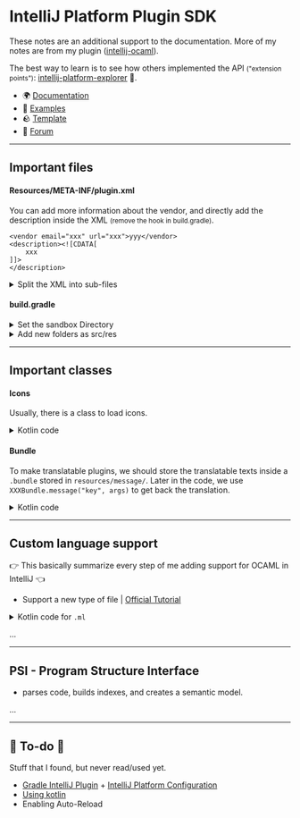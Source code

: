 # IntelliJ Platform Plugin SDK

<div class="row row-cols-md-2"><div>

These notes are an additional support to the documentation. More of my notes are from my plugin ([intellij-ocaml](https://github.com/QuentinRa/intellij-ocaml)).

The best way to learn is to see how others implemented the API <small>("extension points")</small>: [intellij-platform-explorer](https://plugins.jetbrains.com/intellij-platform-explorer/extensions) 👑.
</div><div>

* 🌍 [Documentation](https://plugins.jetbrains.com/docs/intellij/welcome.html)
* 🚀 [Examples](https://github.com/JetBrains/intellij-sdk-code-samples)
* 🪨 [Template](https://github.com/JetBrains/intellij-platform-plugin-template)
* 🤗 [Forum](https://intellij-support.jetbrains.com/hc/en-us/community/topics/200366979-IntelliJ-IDEA-Open-API-and-Plugin-Development)
</div></div>

<hr class="sep-both">

## Important files

<div class="row row-cols-md-2"><div>

#### Resources/META-INF/plugin.xml

You can add more information about the vendor, and directly add the description inside the XML <small>(remove the hook in build.gradle)</small>.

```xml!
<vendor email="xxx" url="xxx">yyy</vendor>
<description><![CDATA[
    xxx
]]>
</description>
```

<details class="details-n">
<summary>Split the XML into sub-files</summary>

```diff
-<idea-plugin>
+<idea-plugin xmlns:xi="http://www.w3.org/2001/XInclude">

+<xi:include href="/META-INF/other.xml" xpointer="xpointer(/idea-plugin/*)"/>
```
</details>
</div><div>

#### build.gradle

<p></p>

<details class="details-e">
<summary>Set the sandbox Directory</summary>

➡️  If you change the IDE version often, you might want to use different sandbox, to start where you left.

Kotlin

```kotlin
intellij {
    sandboxDir.set("$buildDir/idea-sandbox-${properties("platformVersion")}")
}
```
</details>


<details class="details-e">
<summary>Add new folders as src/res</summary>

Groovy

```gradle
sourceSets {
    main.java.srcDirs = ["src/xxx", "src/main"]
    main.java.srcDirs += ["src/yyy"]
    main.resources.srcDirs = ["resources/main", "resources/zzz"]
    test.java.srcDirs = ["test/xxx/", "test/main"]
    test.resources.srcDirs = ["resources/main", "resources/xxx", "test/testData"]
}
```

Kotlin

```kotlin
sourceSets {
    main.configure {
        java.srcDir("src/xxx/")
        java.srcDir("src/xxx/kotlin")
        resources.srcDir("src/xxx/resources")
    }
}
```
</details>
</div></div>

<hr class="sep-both">

## Important classes

<div class="row row-cols-md-2"><div>

#### Icons

Usually, there is a class to load icons.

<details class="details-e">
<summary>Kotlin code</summary>

```kotlin
/** @see com.intellij.icons.AllIcons */
object XXXIcons {
    private fun loadIcon(path: String): Icon {
        return IconLoader.getIcon(path, XXXIcons::class.java)
    }
    object YYY {
        @JvmField
        val XXX = loadIcon("/icons/xxx.svg")
    }
}
```
</details>
</div><div>

#### Bundle

To make translatable plugins, we should store the translatable texts inside a `.bundle` stored in `resources/message/`. Later in the code, we use `XXXBundle.message("key", args)` to get back the translation.

<details class="details-e">
<summary>Kotlin code</summary>

```kotlin
import com.intellij.DynamicBundle
import org.jetbrains.annotations.NonNls
import org.jetbrains.annotations.PropertyKey

@NonNls
private const val BUNDLE = "messages.xxx"

object XXXBundle : DynamicBundle(BUNDLE) {

    @Suppress("SpreadOperator")
    @JvmStatic
    fun message(@PropertyKey(resourceBundle = BUNDLE) key: String, vararg params: Any) =
        getMessage(key, *params)

    @Suppress("SpreadOperator", "unused")
    @JvmStatic
    fun messagePointer(@PropertyKey(resourceBundle = BUNDLE) key: String, vararg params: Any) =
        getLazyMessage(key, *params)
}
```
</details>
</div></div>

<hr class="sep-both">

## Custom language support

👉 This basically summarize every step of me adding support for OCAML in IntelliJ 👈

<div class="row row-cols-md-2"><div>

* Support a new type of file | [Official Tutorial](https://plugins.jetbrains.com/docs/intellij/language-and-filetype.html)

<details class="details-n">
<summary>Kotlin code for <code>.ml</code></summary>

```xml
<fileType name="OCaml"
          language="OCaml"
          implementationClass="com.ocaml.lang.OCamlFileType"
          extensions="ml"
          fieldName="INSTANCE"/>
```

```kotlin
package com.ocaml.lang

import com.intellij.openapi.fileTypes.LanguageFileType
import com.ocaml.OCamlIcons

object OCamlFileType : LanguageFileType(OCamlLanguage) {
    override fun getName() = "OCaml"

    override fun getDescription() = "OCaml file"

    override fun getDefaultExtension() = "ml"

    override fun getIcon() = OCamlIcons.FileTypes.OCAML_SOURCE

    override fun getDisplayName() = description
}
```

```kotlin
package com.ocaml.lang

import com.intellij.lang.Language

object OCamlLanguage : Language("OCaml") {
    override fun getDisplayName() = "OCaml"
    override fun isCaseSensitive() = true
}
```
</details>
</div><div>

...
</div></div>

<hr class="sep-both">

## PSI - Program Structure Interface

* parses code, builds indexes, and creates a semantic model.

...

<hr class="sep-both">

## 👻 To-do 👻

Stuff that I found, but never read/used yet.

<div class="row row-cols-md-2"><div>

* [Gradle IntelliJ Plugin](https://plugins.jetbrains.com/docs/intellij/tools-gradle-intellij-plugin.html) + [IntelliJ Platform Configuration](https://plugins.jetbrains.com/docs/intellij/configuring-plugin-project.html#intellij-platform-configuration)
* [Using kotlin](https://plugins.jetbrains.com/docs/intellij/using-kotlin.html)
* Enabling Auto-Reload
</div><div>

</div></div>
